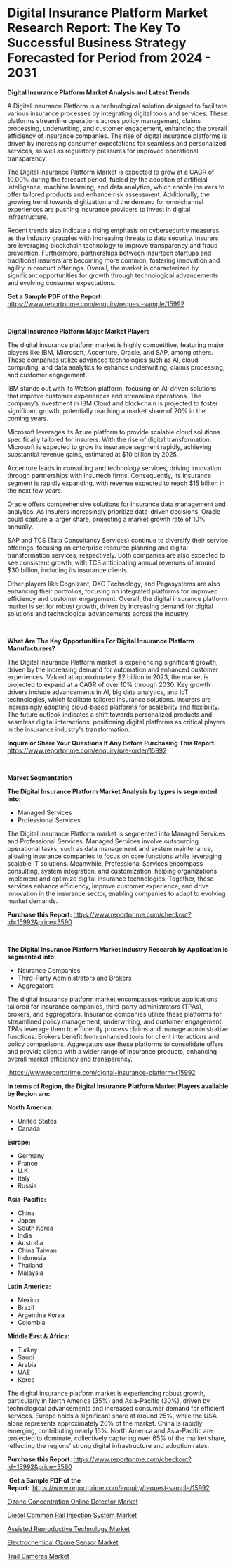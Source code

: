 <p><h1>Digital Insurance Platform Market Research Report: The Key To Successful Business Strategy Forecasted for Period from 2024 - 2031</h1></p><p><strong>Digital Insurance Platform Market Analysis and Latest Trends</strong></p>
<p><p>A Digital Insurance Platform is a technological solution designed to facilitate various insurance processes by integrating digital tools and services. These platforms streamline operations across policy management, claims processing, underwriting, and customer engagement, enhancing the overall efficiency of insurance companies. The rise of digital insurance platforms is driven by increasing consumer expectations for seamless and personalized services, as well as regulatory pressures for improved operational transparency.</p><p>The Digital Insurance Platform Market is expected to grow at a CAGR of 10.00% during the forecast period, fueled by the adoption of artificial intelligence, machine learning, and data analytics, which enable insurers to offer tailored products and enhance risk assessment. Additionally, the growing trend towards digitization and the demand for omnichannel experiences are pushing insurance providers to invest in digital infrastructure. </p><p>Recent trends also indicate a rising emphasis on cybersecurity measures, as the industry grapples with increasing threats to data security. Insurers are leveraging blockchain technology to improve transparency and fraud prevention. Furthermore, partnerships between insurtech startups and traditional insurers are becoming more common, fostering innovation and agility in product offerings. Overall, the market is characterized by significant opportunities for growth through technological advancements and evolving consumer expectations.</p></p>
<p><strong>Get a Sample PDF of the Report:&nbsp;</strong> <a href="https://www.reportprime.com/enquiry/request-sample/15992?utm_campaign=1843&utm_medium=2&utm_source=Github&utm_content=ia&utm_term=30112024&utm_id=digital-insurance-platform">https://www.reportprime.com/enquiry/request-sample/15992</a></p>
<p>&nbsp;</p>
<p><strong>Digital Insurance Platform Major Market Players</strong></p>
<p><p>The digital insurance platform market is highly competitive, featuring major players like IBM, Microsoft, Accenture, Oracle, and SAP, among others. These companies utilize advanced technologies such as AI, cloud computing, and data analytics to enhance underwriting, claims processing, and customer engagement.</p><p>IBM stands out with its Watson platform, focusing on AI-driven solutions that improve customer experiences and streamline operations. The company’s investment in IBM Cloud and blockchain is projected to foster significant growth, potentially reaching a market share of 20% in the coming years.</p><p>Microsoft leverages its Azure platform to provide scalable cloud solutions specifically tailored for insurers. With the rise of digital transformation, Microsoft is expected to grow its insurance segment rapidly, achieving substantial revenue gains, estimated at $10 billion by 2025.</p><p>Accenture leads in consulting and technology services, driving innovation through partnerships with insurtech firms. Consequently, its insurance segment is rapidly expanding, with revenue expected to reach $15 billion in the next few years.</p><p>Oracle offers comprehensive solutions for insurance data management and analytics. As insurers increasingly prioritize data-driven decisions, Oracle could capture a larger share, projecting a market growth rate of 10% annually.</p><p>SAP and TCS (Tata Consultancy Services) continue to diversify their service offerings, focusing on enterprise resource planning and digital transformation services, respectively. Both companies are also expected to see consistent growth, with TCS anticipating annual revenues of around $30 billion, including its insurance clients.</p><p>Other players like Cognizant, DXC Technology, and Pegasystems are also enhancing their portfolios, focusing on integrated platforms for improved efficiency and customer engagement. Overall, the digital insurance platform market is set for robust growth, driven by increasing demand for digital solutions and technological advancements across the industry.</p></p>
<p>&nbsp;</p>
<p><strong>What Are The Key Opportunities For Digital Insurance Platform Manufacturers?</strong></p>
<p><p>The Digital Insurance Platform market is experiencing significant growth, driven by the increasing demand for automation and enhanced customer experiences. Valued at approximately $2 billion in 2023, the market is projected to expand at a CAGR of over 10% through 2030. Key growth drivers include advancements in AI, big data analytics, and IoT technologies, which facilitate tailored insurance solutions. Insurers are increasingly adopting cloud-based platforms for scalability and flexibility. The future outlook indicates a shift towards personalized products and seamless digital interactions, positioning digital platforms as critical players in the insurance industry's transformation.</p></p>
<p><strong>Inquire or Share Your Questions If Any Before Purchasing This Report:</strong> <a href="https://www.reportprime.com/enquiry/pre-order/15992?utm_campaign=1843&utm_medium=2&utm_source=Github&utm_content=ia&utm_term=30112024&utm_id=digital-insurance-platform">https://www.reportprime.com/enquiry/pre-order/15992</a></p>
<p>&nbsp;</p>
<p><strong>Market Segmentation</strong></p>
<p><strong>The Digital Insurance Platform Market Analysis by types is segmented into:</strong></p>
<p><ul><li>Managed Services</li><li>Professional Services</li></ul></p>
<p><p>The Digital Insurance Platform market is segmented into Managed Services and Professional Services. Managed Services involve outsourcing operational tasks, such as data management and system maintenance, allowing insurance companies to focus on core functions while leveraging scalable IT solutions. Meanwhile, Professional Services encompass consulting, system integration, and customization, helping organizations implement and optimize digital insurance technologies. Together, these services enhance efficiency, improve customer experience, and drive innovation in the insurance sector, enabling companies to adapt to evolving market demands.</p></p>
<p><strong>Purchase this Report:&nbsp;</strong><a href="https://www.reportprime.com/checkout?id=15992&price=3590&utm_campaign=1843&utm_medium=2&utm_source=Github&utm_content=ia&utm_term=30112024&utm_id=digital-insurance-platform">https://www.reportprime.com/checkout?id=15992&price=3590</a></p>
<p>&nbsp;</p>
<p><strong>The Digital Insurance Platform Market Industry Research by Application is segmented into:</strong></p>
<p><ul><li>Nsurance Companies</li><li>Third-Party Administrators and Brokers</li><li>Aggregators</li></ul></p>
<p><p>The digital insurance platform market encompasses various applications tailored for insurance companies, third-party administrators (TPAs), brokers, and aggregators. Insurance companies utilize these platforms for streamlined policy management, underwriting, and customer engagement. TPAs leverage them to efficiently process claims and manage administrative functions. Brokers benefit from enhanced tools for client interactions and policy comparisons. Aggregators use these platforms to consolidate offers and provide clients with a wider range of insurance products, enhancing overall market efficiency and transparency.</p></p>
<p><a href="https://www.reportprime.com/digital-insurance-platform-r15992?utm_campaign=1843&utm_medium=2&utm_source=Github&utm_content=ia&utm_term=30112024&utm_id=digital-insurance-platform">&nbsp;https://www.reportprime.com/digital-insurance-platform-r15992</a></p>
<p><strong>In terms of Region, the Digital Insurance Platform Market Players available by Region are:</strong></p>
<p>
    <p> <strong> North America: </strong>
        <ul>
            <li>United States</li>
            <li>Canada</li>
        </ul>
        </p> 
    <p> <strong> Europe: </strong>
        <ul>
            <li>Germany</li>
            <li>France</li>
            <li>U.K.</li>
            <li>Italy</li>
            <li>Russia</li>
        </ul>
        </p> 
    <p> <strong> Asia-Pacific: </strong>
        <ul>
            <li>China</li>
            <li>Japan</li>
            <li>South Korea</li>
            <li>India</li>
            <li>Australia</li>
            <li>China Taiwan</li>
            <li>Indonesia</li>
            <li>Thailand</li>
            <li>Malaysia</li>
        </ul>
        </p> 
    <p> <strong> Latin America: </strong>
        <ul>
            <li>Mexico</li>
            <li>Brazil</li>
            <li>Argentina Korea</li>
            <li>Colombia</li>
        </ul>
        </p> 
    <p> <strong> Middle East & Africa: </strong>
        <ul>
            <li>Turkey</li>
            <li>Saudi</li>
            <li>Arabia</li>
            <li>UAE</li>
            <li>Korea</li>
        </ul>
    </p>
    </p>
<p><p>The digital insurance platform market is experiencing robust growth, particularly in North America (35%) and Asia-Pacific (30%), driven by technological advancements and increased consumer demand for efficient services. Europe holds a significant share at around 25%, while the USA alone represents approximately 20% of the market. China is rapidly emerging, contributing nearly 15%. North America and Asia-Pacific are projected to dominate, collectively capturing over 65% of the market share, reflecting the regions' strong digital infrastructure and adoption rates.</p></p>
<p><strong>Purchase this Report: </strong><a href="https://www.reportprime.com/checkout?id=15992&price=3590&utm_campaign=1843&utm_medium=2&utm_source=Github&utm_content=ia&utm_term=30112024&utm_id=digital-insurance-platform">https://www.reportprime.com/checkout?id=15992&price=3590</a></p>
<p>&nbsp;<strong>Get a Sample PDF of the Report:&nbsp;&nbsp;</strong><a href="https://www.reportprime.com/enquiry/request-sample/15992?utm_campaign=1843&utm_medium=2&utm_source=Github&utm_content=ia&utm_term=30112024&utm_id=digital-insurance-platform">https://www.reportprime.com/enquiry/request-sample/15992</a></p>
<p><strong></strong></p>
<p><p><a href="https://issuu.com/reportprime-2/docs/ozone-concentration-online-detector-market-size-20?utm_campaign=1843&utm_medium=2&utm_source=Github&utm_content=ia&utm_term=30112024&utm_id=digital-insurance-platform">Ozone Concentration Online Detector Market</a></p><p><a href="https://www.linkedin.com/pulse/comprehensive-diesel-common-rail-injection-system-market-report-z73sf?utm_campaign=1843&utm_medium=2&utm_source=Github&utm_content=ia&utm_term=30112024&utm_id=digital-insurance-platform">Diesel Common Rail Injection System Market</a></p><p><a href="https://github.com/prosalinda88/Market-Research-Report-List-6/blob/main/assisted-reproductive-technology-market.md?utm_campaign=1843&utm_medium=2&utm_source=Github&utm_content=ia&utm_term=30112024&utm_id=digital-insurance-platform">Assisted Reproductive Technology Market</a></p><p><a href="https://issuu.com/reportprime-2/docs/electrochemical-ozone-sensor-market-size-2030.pptx?utm_campaign=1843&utm_medium=2&utm_source=Github&utm_content=ia&utm_term=30112024&utm_id=digital-insurance-platform">Electrochemical Ozone Sensor Market</a></p><p><a href="https://www.linkedin.com/pulse/trail-cameras-market-research-report-forecast-growth-prospects-lm00c?utm_campaign=1843&utm_medium=2&utm_source=Github&utm_content=ia&utm_term=30112024&utm_id=digital-insurance-platform">Trail Cameras Market</a></p></p>